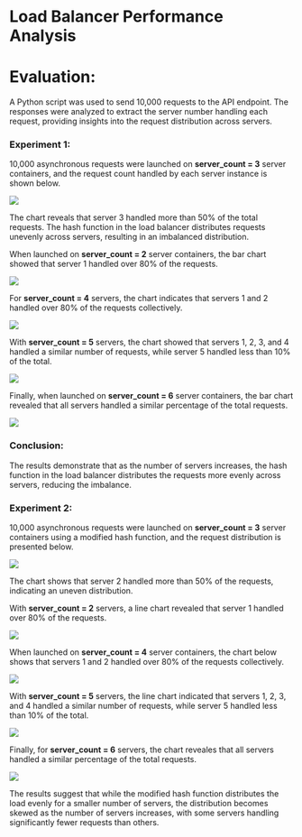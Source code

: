 # Load Balancer Performance Analysis

# Evaluation:

A Python script was used to send 10,000 requests to the API endpoint. The responses were analyzed to extract the server number handling each request, providing insights into the request distribution across servers.

### Experiment 1:

10,000 asynchronous requests were launched on **server_count = 3** server containers, and the request count handled by each server instance is shown below.

<img src=charts/n3.png>

The chart reveals that server 3 handled more than 50% of the total requests. The hash function in the load balancer distributes requests unevenly across servers, resulting in an imbalanced distribution.

When launched on **server_count = 2** server containers, the bar chart showed that server 1 handled over 80% of the requests.

<img src=charts/n2.png>


For **server_count = 4** servers, the chart indicates that servers 1 and 2 handled over 80% of the requests collectively.

<img src=charts/n4.png>

With **server_count = 5** servers, the chart showed that servers 1, 2, 3, and 4 handled a similar number of requests, while server 5 handled less than 10% of the total.

<img src=charts/n5.png>

Finally, when launched on **server_count = 6** server containers, the bar chart revealed that all servers handled a similar percentage of the total requests.

<img src=charts/n6.png>

### Conclusion:
The results demonstrate that as the number of servers increases, the hash function in the load balancer distributes the requests more evenly across servers, reducing the imbalance.

### Experiment 2:

10,000 asynchronous requests were launched on **server_count = 3** server containers using a modified hash function, and the request distribution is presented below.

<img src=charts/n3_mod.png>

The chart shows that server 2 handled more than 50% of the requests, indicating an uneven distribution.

With **server_count = 2** servers, a line chart revealed that server 1 handled over 80% of the requests.

<img src=charts/n2_mod.png>

When launched on **server_count = 4** server containers, the chart below shows that servers 1 and 2 handled over 80% of the requests collectively.

<img src=charts/n4_mod.png>

With **server_count = 5** servers, the line chart indicated that servers 1, 2, 3, and 4 handled a similar number of requests, while server 5 handled less than 10% of the total.

<img src=charts/n5_mod.png>

Finally, for **server_count = 6** servers, the chart reveales that all servers handled a similar percentage of the total requests.

<img src=charts/n6_mod.png>

The results suggest that while the modified hash function distributes the load evenly for a smaller number of servers, the distribution becomes skewed as the number of servers increases, with some servers handling significantly fewer requests than others.
